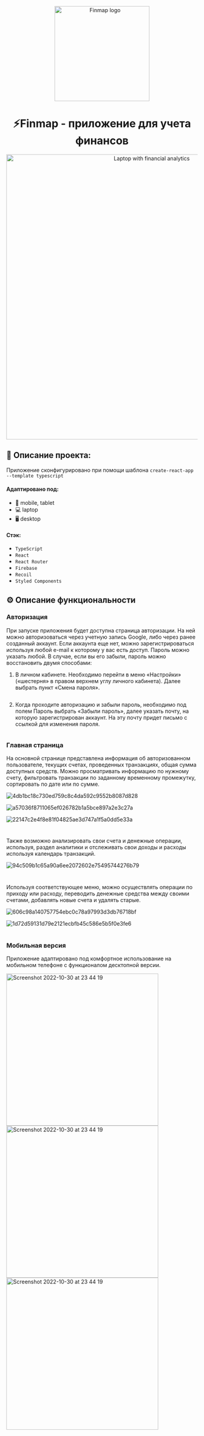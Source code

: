 <p align="center">
  <img width="250px" src="https://user-images.githubusercontent.com/122017847/220491834-bd13d507-7924-4b0b-a049-81adf3fde5c8.svg" alt="Finmap logo">
</p>
<h1 align="center">
  ⚡️Finmap - приложение для учета финансов
</h1>
<p align="center">
  <img width="750px" src="https://user-images.githubusercontent.com/122017847/220492964-6ed21f31-d287-49e5-af25-9a76339d80d0.png" alt="Laptop with financial analytics">
<p>

## 📝 Описание проекта:

Приложение сконфигурировано при помощи шаблона `create-react-app --template typescript`

#### Адаптировано под:
  - 📱  mobile, tablet
  - 💻  laptop
  - 🖥️  desktop

#### Cтэк:

- `TypeScript`
- `React`
- `React Router`
- `Firebase`
- `Recoil`
- `Styled Components`

## ⚙️ Описание функциональности

### Авторизация

При запуске приложения будет доступна страница авторизации. На ней можно авторизоваться через учетную запись Google, либо через ранее созданный аккаунт. Если аккаунта еще нет, можно зарегистрироваться используя любой e-mail к которому у вас есть доступ. Пароль можно указать любой. В случае, если вы его забыли, пароль можно восстановить двумя способами:
  
  1. В личном кабинете. Необходимо перейти в меню «Настройки» («шестерня» в правом верхнем углу личного кабинета). Далее выбрать пункт «Смена пароля».
  
  <img alt="" src="https://user-images.githubusercontent.com/99764749/198892064-3fbbceb2-2df3-40dc-8408-60fcaadefc15.gif">
  
  2. Когда проходите авторизацию и забыли пароль, необходимо под полем Пароль выбрать «Забыли пароль», далее указать почту, на которую зарегистрирован аккаунт. На эту почту придет письмо с ссылкой для изменения пароля.
  
  <img alt="" src="https://user-images.githubusercontent.com/99764749/198893434-070cf97a-75f4-4dc4-a4d2-e004b1eeeb7c.gif">


### Главная страница

На основной странице представлена информация об авторизованном пользователе, текущих счетах, проведенных транзакциях, общая сумма доступных средств. Можно просматривать информацию по нужному счету, фильтровать транзакции по заданному временному промежутку, сортировать по дате или по сумме.

![4db1bc18c730ed759c8c4da592c9552b8087d828](https://user-images.githubusercontent.com/99764749/198892191-25c9c7bb-8800-4c43-ab64-202135049b7f.gif)

![a57036f8711065ef026782b1a5bce897a2e3c27a](https://user-images.githubusercontent.com/99764749/198892271-465cdbea-796c-4465-be3e-631936d1097e.gif)

![22147c2e4f8e81f04825ae3d747a1f5a0dd5e33a](https://user-images.githubusercontent.com/99764749/198892345-008bea53-1978-450b-ac49-9917769ab488.gif)

#

Также возможно анализировать свои счета и денежные операции, используя, раздел аналитики и отслеживать свои доходы и расходы используя календарь транзакций.

![94c509b1c65a90a6ee2072602e75495744276b79](https://user-images.githubusercontent.com/99764749/198892456-893da5da-9494-4eb6-8fc0-e39cb1b58db6.gif)

#

Используя соответствующее меню, можно осуществлять операции по приходу или расходу, переводить денежные средства между своими счетами, добавлять новые счета и удалять старые.

![606c98a140757754ebc0c78a97993d3db76718bf](https://user-images.githubusercontent.com/99764749/198892397-513fb460-0174-48f2-b172-1e2f8fdd5406.gif)

![1d72d59131d79e2121ecbfb45c586e5b5f0e3fe6](https://user-images.githubusercontent.com/99764749/198893019-ed0cacb5-ff08-4e38-a38e-d6e47cc4f9d1.gif)

#

### Мобильная версия

Приложение адаптировано под комфортное использование на мобильном телефоне с функционалом десктопной версии.

<img width="400" alt="Screenshot 2022-10-30 at 23 44 19" src="https://user-images.githubusercontent.com/99764749/198893153-cfd4c182-72ad-402b-8124-16808c3016a3.jpg">

<img width="400" alt="Screenshot 2022-10-30 at 23 44 19" src="https://user-images.githubusercontent.com/99764749/198893223-dcd38e22-8f06-48a7-99b6-b7c07863c143.jpg">

<img width="400" alt="Screenshot 2022-10-30 at 23 44 19" src="https://user-images.githubusercontent.com/99764749/198893241-a76d5204-c45e-48d1-a6ee-6fe4246aedf7.jpg">
